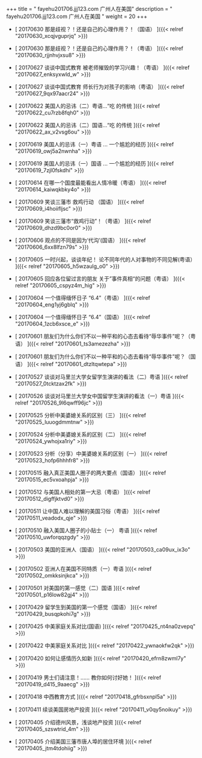 +++
title = "  fayehu201706.jjj123.com 广州人在美国"
description = "  fayehu201706.jjj123.com 广州人在美国  "
weight = 20
+++



* [ 20170630  那是歧视？！还是自己的心理作用？！（国语）  ]({{< relref "20170630_xcqjvguprjq" >}})


* [ 20170630  那是歧视？！还是自己的心理作用？！（粤语）  ]({{< relref "20170630_rjjnhvjxsu8" >}})


* [ 20170627  谈谈中国式教育 被老师摧毁的学习兴趣！（粤语）  ]({{< relref "20170627_enksyxwld_w" >}})


* [ 20170627  谈谈中国式教育 师长行为对孩子的影响（粤语）  ]({{< relref "20170627_9qx97aacr24" >}})


* [ 20170622  美国人的忌讳（二）粤语...“吃 的传统  ]({{< relref "20170622_cu7rzb8fqh0" >}})


* [ 20170622  美国人的忌讳（二）国语...“吃 的传统  ]({{< relref "20170622_ax_v2vsg6ou" >}})


* [ 20170619  美国人的忌讳（一）粤语 ... 一个尴尬的经历  ]({{< relref "20170619_owj5a2nwnha" >}})


* [ 20170619  美国人的忌讳（一）国语 ... 一个尴尬的经历  ]({{< relref "20170619_7zjl0fskdhi" >}})


* [ 20170614  在哪一个国度最能看出人情冷暖（粤语）  ]({{< relref "20170614_kaiwqkbky4o" >}})


* [ 20170609  笑谈三藩市 救鸡行动 （国语）  ]({{< relref "20170609_i4hoiifljsc" >}})


* [ 20170609  笑谈三藩市“救鸡行动”！（粤语）  ]({{< relref "20170609_dhzd9bc0or0" >}})


* [ 20170606  观点的不同是因为‘代沟’(国语）  ]({{< relref "20170606_6xx8lfzn79s" >}})


* [ 20170605  一时兴起，谈谈年纪！ 论不同年代的人对事物的不同见解(粤语）  ]({{< relref "20170605_h5wzaulg_o0" >}})


* [ 20170605  回应各位留过言的朋友 关于”事件真相“的问题（粤语）  ]({{< relref "20170605_cspyz4m_hig" >}})


* [ 20170604  一个值得缅怀日子 “6.4”（粤语）  ]({{< relref "20170604_eng1yj6gblq" >}})


* [ 20170604  一个值得缅怀日子 “6.4”（国语）  ]({{< relref "20170604_1zcb6xsce_e" >}})


* [ 20170601  朋友们为什么你们不以一种平和的心态去看待“辱华事件”呢？（粤语）  ]({{< relref "20170601_ts3amezezha" >}})


* [ 20170601  朋友们为什么你们不以一种平和的心态去看待“辱华事件”呢？（国语）  ]({{< relref "20170601_dtzltqwtepa" >}})


* [ 20170527  谈谈对马里兰大学女留学生演讲的看法（二）粤语  ]({{< relref "20170527_0tcktzax2fk" >}})


* [ 20170526  谈谈对马里兰大学女中国留学生演讲的看法（一）粤语  ]({{< relref "20170526_9l6qwff96jc" >}})


* [ 20170525  分析中美婆媳关系的区别（三）  ]({{< relref "20170525_luuogdmmtnw" >}})


* [ 20170524  分析中美婆媳关系的区别（二）  ]({{< relref "20170524_ywhojxa1riy" >}})


* [ 20170523  分析（分享）中美婆媳关系的区别（一）  ]({{< relref "20170523_hofp6hhhfr8" >}})


* [ 20170515  融入真正美国人圈子的两大要点（国语）  ]({{< relref "20170515_ec5vxoahpja" >}})


* [ 20170512  与美国人相处的第一大忌（粤语）  ]({{< relref "20170512_digffjktvd0" >}})


* [ 20170511  让中国人难以理解的美国习俗（粤语）  ]({{< relref "20170511_veadodx_qje" >}})


* [ 20170510  融入美国人圈子的小贴士（一） 粤语  ]({{< relref "20170510_uwforqqzgdy" >}})


* [ 20170503  美国的亚洲人（国语）  ]({{< relref "20170503_ca09ux_ix3o" >}})


* [ 20170502  亚洲人在美国不同特质（一）粤语  ]({{< relref "20170502_omkksinjkca" >}})


* [ 20170501  对美国的第一感觉（二）国语  ]({{< relref "20170501_p16low82gj4" >}})


* [ 20170429  留学生到美国的第一个感觉（国语）  ]({{< relref "20170429_busqpkohi7g" >}})


* [ 20170425  中美家庭关系对比(国语)  ]({{< relref "20170425_nt4na0zvepq" >}})


* [ 20170422  中美家庭关系对比  ]({{< relref "20170422_ywnaokfw2qk" >}})


* [ 20170420  如何让感情历久如新  ]({{< relref "20170420_efrn8zwml7y" >}})


* [ 20170419  男士们请注意！…… 教你如何讨好她！  ]({{< relref "20170419_d415_9aaecg" >}})


* [ 20170418  中西教育方式  ]({{< relref "20170418_gfrbsxnpl5a" >}})


* [ 20170411  续谈美国房地产投资  ]({{< relref "20170411_v0qy5noikuy" >}})


* [ 20170405  介绍德州风景，浅谈地产投资  ]({{< relref "20170405_szswtrid_4m" >}})


* [ 20170405  介绍美国三藩市唐人埠的居住环境  ]({{< relref "20170405_jtm4tdohiig" >}})


